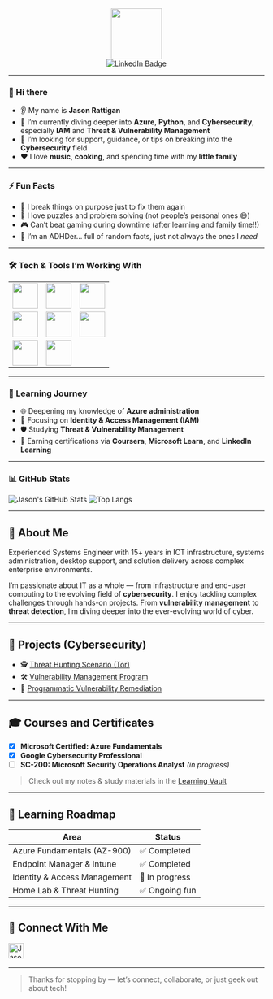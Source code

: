 <div id="header" align="center">
  <img src="https://media0.giphy.com/media/v1.Y2lkPTc5MGI3NjExd2M0MGFjdzRpemFkdGZndjMybzRjOG53ejByNm1zbzF6a29rZHEzNSZlcD12MV9pbnRlcm5hbF9naWZfYnlfaWQmY3Q9cw/cXarpuLXIP9TJV4p9I/giphy.gif" width="100"/>
</div>

<div id="badges" align="center">
  <a href="https://www.linkedin.com/in/jason-r-20a8961b1/" target="_blank">
    <img src="https://img.shields.io/badge/LinkedIn-blue?style=for-the-badge&logo=linkedin&logoColor=white" alt="LinkedIn Badge"/>
  </a>
</div>

---

### 👋 Hi there

- 👂 My name is **Jason Rattigan**
- 🌱 I’m currently diving deeper into **Azure**, **Python**, and **Cybersecurity**, especially **IAM** and **Threat & Vulnerability Management**
- 🤔 I’m looking for support, guidance, or tips on breaking into the **Cybersecurity** field
- ❤️ I love **music**, **cooking**, and spending time with my **little family**

---

### ⚡ Fun Facts
- 🔧 I break things on purpose just to fix them again
- 🧩 I love puzzles and problem solving (not people’s personal ones 😅)
- 🎮 Can’t beat gaming during downtime (after learning and family time!!)
- 🧠 I’m an ADHDer... full of random facts, just not always the ones I *need*

---

### 🛠️ Tech & Tools I’m Working With
<table align="center">
  <tr>
    <td align="center">
      <span title="Azure">
        <img src="https://img.icons8.com/color/512/azure-1.png" width="50"/>
      </span>
    </td>
    <td align="center">
      <span title="VMWare">
        <img src="https://cdn4.iconfinder.com/data/icons/macaron-1/48/vmware-workstation-256.png" width="50"/>
      </span>
    </td>
    <td align="center">
      <span title="MECM/SCCM/Intune">
        <img src="https://img.icons8.com/?size=512&id=D5nuxA0qwo6w&format=png" width="50"/>
      </span>
    </td>
  </tr>
  <tr>
    <td align="center">
      <span title="Win11">
        <img src="https://cdn2.iconfinder.com/data/icons/designer-skills/128/windows-256.png" width="50"/>
      </span>
    </td>
    <td align="center">
      <span title="Defender">
        <img src="https://upload.wikimedia.org/wikipedia/commons/thumb/5/50/Windows_Defender_logo.svg/640px-Windows_Defender_logo.svg.png" width="50"/>
      </span>
    </td>
    <td align="center">
      <span title="PowerShell">
        <img src="https://encrypted-tbn0.gstatic.com/images?q=tbn:ANd9GcS9q-Ya08iPJTPwo_0Twl70D9nYcan7G3nzjg&s" width="50"/>
      </span>
    </td>
  </tr>
  <tr>
    <td align="center">
      <span title="Python">
        <img src="https://cdn4.iconfinder.com/data/icons/logos-and-brands/512/267_Python_logo-64.png" width="50"/>
      </span>
    </td>
    <td align="center">
      <span title="GitHub">
        <img src="https://cdn4.iconfinder.com/data/icons/ionicons/512/icon-social-github-64.png" width="50"/>
      </span>
    </td>
    <td></td> <!-- Empty space for alignment -->
  </tr>
</table>



---

### 🧭 Learning Journey
- 🌐 Deepening my knowledge of **Azure administration**
- 🔐 Focusing on **Identity & Access Management (IAM)**
- 🛡️ Studying **Threat & Vulnerability Management**
- 📜 Earning certifications via **Coursera**, **Microsoft Learn**, and **LinkedIn Learning**

---

### 📊 GitHub Stats

![Jason's GitHub Stats](https://github-readme-stats.vercel.app/api?username=j-rattigan&show_icons=true&theme=tokyonight)
![Top Langs](https://github-readme-stats.vercel.app/api/top-langs/?username=j-rattigan&layout=compact&theme=tokyonight)

---

## 🔐 About Me

Experienced Systems Engineer with 15+ years in ICT infrastructure, systems administration, desktop support, and solution delivery across complex enterprise environments.

I’m passionate about IT as a whole — from infrastructure and end-user computing to the evolving field of **cybersecurity**. I enjoy tackling complex challenges through hands-on projects. From **vulnerability management** to **threat detection**, I’m diving deeper into the ever-evolving world of cyber.

---

## 🧪 Projects (Cybersecurity)

- 🕵️ [Threat Hunting Scenario (Tor)](https://github.com/j-rattigan/Projects/tree/main/Cyber/threat-hunting-scenario-tor)
- 🛠️ [Vulnerability Management Program](https://github.com/j-rattigan/Projects/tree/main/Cyber/vulnerability-management-program)
- 🔁 [Programmatic Vulnerability Remediation](https://github.com/j-rattigan/Projects/tree/main/Cyber/Programmatic-Vulnerability-Remediations)

---

## 🎓 Courses and Certificates
- [x] **Microsoft Certified: Azure Fundamentals**
- [x] **Google Cybersecurity Professional**
- [ ] **SC-200: Microsoft Security Operations Analyst** *(in progress)*

> Check out my notes & study materials in the [Learning Vault](https://github.com/j-rattigan/Learning)

---

## 🧭 Learning Roadmap

| Area                          | Status         |
|-------------------------------|----------------|
| Azure Fundamentals (AZ-900)   | ✅ Completed    |
| Endpoint Manager & Intune     | ✅ Completed    |
| Identity & Access Management  | 🚧 In progress  |
| Home Lab & Threat Hunting     | ✅ Ongoing fun  |

---

## 🤳 Connect With Me

<a href="https://www.linkedin.com/in/jason-r-20a8961b1/" target="_blank">
  <img align="left" alt="Jason's LinkedIn" width="30px" src="https://cdn.jsdelivr.net/npm/simple-icons@v5/icons/linkedin.svg" />
</a>

<br><br>

---

> Thanks for stopping by — let’s connect, collaborate, or just geek out about tech!
